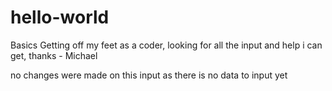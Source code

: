 # hello-world
Basics
Getting off my feet as a coder, looking for all the input and help i can get, thanks - Michael

no changes were made on this input as there is no data to input yet
